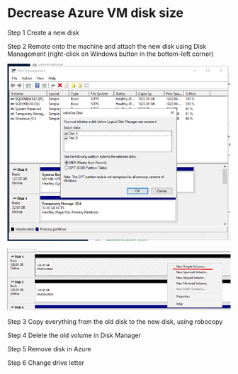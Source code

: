 # Decrease Azure VM disk size

Step 1 Create a new disk

Step 2 Remote onto the machine and attach the new disk using Disk Management (right-click on Windows button in the bottom-left corner)

![](2021-10-24-20-46-34.png)

![](2021-10-24-20-55-41.png)

Step 3 Copy everything from the old disk to the new disk, using robocopy

Step 4 Delete the old volume in Disk Manager

Step 5 Remove disk in Azure

Step 6 Change drive letter
